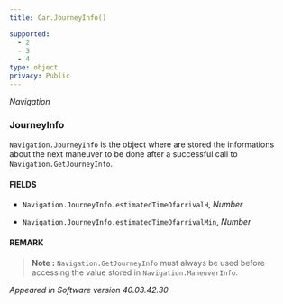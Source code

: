 ```yaml
---
title: Car.JourneyInfo()

supported:
  - 2
  - 3
  - 4
type: object
privacy: Public
---
```


*Navigation*

### JourneyInfo

`Navigation.JourneyInfo` is the object where are stored the informations about the next maneuver to be done after a successful call to `Navigation.GetJourneyInfo`.

#### FIELDS

- `Navigation.JourneyInfo.estimatedTimeOfarrivalH`, *Number*

- `Navigation.JourneyInfo.estimatedTimeOfarrivalMin`, *Number*

#### REMARK

>**Note :** `Navigation.GetJourneyInfo` must always be used before accessing the value stored in `Navigation.ManeuverInfo`.

*Appeared in Software version 40.03.42.30*